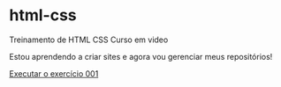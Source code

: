 # html-css
 Treinamento de HTML CSS Curso em video

Estou aprendendo a criar sites e agora vou gerenciar meus repositórios!

<a href="https:abeleloi.github.io/html-css/exercicios/ex001/index.html">Executar o exercício 001</a>